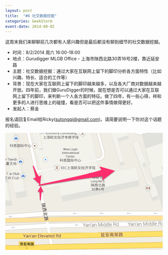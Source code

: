 ```yaml
---
layout: post
title:  "#8 社交数据挖掘"
categories: GeekStorm
event-date: 2014-08-02
---
```


这周末我们来聊聊前几次都有人感兴趣但是最后都没有聊到细节的社交数据挖掘。

- 时间：8/2/2014 周六 16:00-18:00
- 地点：Gurudigger MLGB Office - 上海市陕西北路30弄16号2楼，靠近延安路
- 主题：社交数据挖掘：通过大家在互联网上留下的脚印分析各方面特性（比如兴趣、特长、适合的工作等）
- 背景：现在大家在互联网上留下的脚印越来越多，以及各大厂商对数据越来越开放。四年前，我们做GuruDigger的时候，就在想是否可以通过大家在互联网上留下的脚印，来判断一个人各方面的特征。做了四年，有一些心得，祥和更多的人进行思维上的碰撞，看是否可以把这件事情做得更好。
- 发起人：蔡金

报名请回复Email给Ricky(sutongqi@gmail.com)。请简要说明一下你对这个话题的经验。

![](/images/mlgb_map.png)
